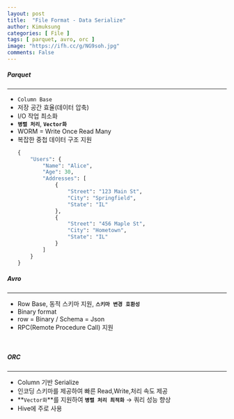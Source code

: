 ```yaml
---
layout: post
title:  "File Format - Data Serialize"
author: Kimuksung
categories: [ File ]
tags: [ parquet, avro, orc ]
image: "https://ifh.cc/g/NG9soh.jpg"
comments: False
---
```


##### Parquet
---
- `Column Base`
- 저장 공간 효율(데이터 압축)
- I/O 작업 최소화
- **`병렬 처리`**, **`Vector화`**
- WORM = Write Once Read Many
- 복잡한 중첩 데이터 구조 지원
    ```python
    {
        "Users": {
            "Name": "Alice",
            "Age": 30,
            "Addresses": [
                {
                    "Street": "123 Main St",
                    "City": "Springfield",
                    "State": "IL"
                },
                {
                    "Street": "456 Maple St",
                    "City": "Hometown",
                    "State": "IL"
                }
            ]
        }
    }
    ```


##### Avro
---
- Row Base, 동적 스키마 지원, **`스키마 변경 호환성`**
- Binary format
- row = Binary / Schema = Json
- RPC(Remote Procedure Call) 지원

<br>
 
##### ORC
---
- Column 기반 Serialize
- 인코딩 스키마를 제공하여 빠른 Read,Write,처리 속도 제공
- **`Vector화`**를 지원하여 **`병렬 처리 최적화`** → 쿼리 성능 향상
- Hive에 주로 사용